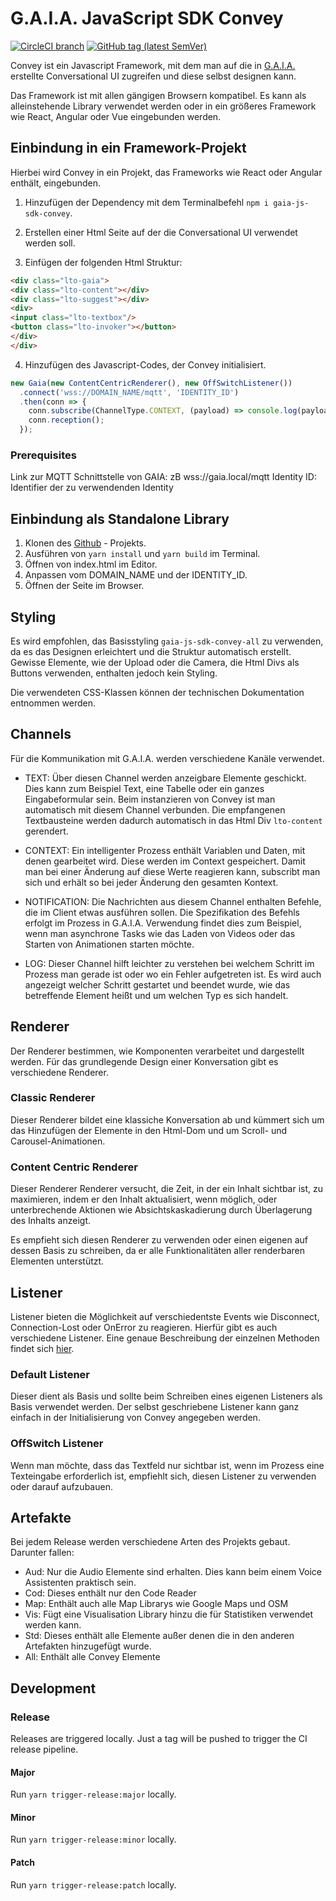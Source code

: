 # G.A.I.A. JavaScript SDK Convey

[![CircleCI branch](https://img.shields.io/circleci/project/github/leftshiftone/gaia-js-sdk-convey/master.svg?style=flat-square)](https://circleci.com/gh/leftshiftone/gaia-js-sdk-convey)
[![GitHub tag (latest SemVer)](https://img.shields.io/github/tag/leftshiftone/gaia-js-sdk-convey.svg?style=flat-square)](https://github.com/leftshiftone/gaia-js-sdk-convey/tags)





Convey ist ein Javascript Framework, mit dem man auf die in [G.A.I.A.](https://www.leftshift.one/produkt/gaia-services/) erstellte Conversational UI zugreifen und diese selbst designen kann.

Das Framework ist mit allen gängigen Browsern kompatibel. Es kann als alleinstehende Library verwendet werden oder in ein größeres Framework wie React, Angular oder Vue eingebunden werden.



## Einbindung in ein Framework-Projekt
Hierbei wird Convey in ein Projekt, das Frameworks wie React oder Angular enthält, eingebunden.

1. Hinzufügen der Dependency mit dem Terminalbefehl ``npm i gaia-js-sdk-convey``.

2. Erstellen einer Html Seite auf der die Conversational UI verwendet werden soll.

3. Einfügen der folgenden Html Struktur:


```html
<div class="lto-gaia">
<div class="lto-content"></div>
<div class="lto-suggest"></div>
<div>
<input class="lto-textbox"/>
<button class="lto-invoker"></button>
</div>
</div>
```

4. Hinzufügen des Javascript-Codes, der Convey initialisiert.

```javascript
new Gaia(new ContentCentricRenderer(), new OffSwitchListener())
  .connect('wss://DOMAIN_NAME/mqtt', 'IDENTITY_ID')
  .then(conn => {
    conn.subscribe(ChannelType.CONTEXT, (payload) => console.log(payload));
    conn.reception();
  });
```

### Prerequisites
Link zur MQTT Schnittstelle von GAIA: zB wss://gaia.local/mqtt
Identity ID: Identifier der zu verwendenden Identity

## Einbindung als Standalone Library
1. Klonen des  [Github](https://github.com/leftshiftone/gaia-js-sdk-convey) - Projekts.
2. Ausführen von ``yarn install`` und ``yarn build`` im Terminal.
3. Öffnen von index.html im Editor.
4. Anpassen vom DOMAIN_NAME und der IDENTITY_ID.
5. Öffnen der Seite im Browser.

## Styling
Es wird empfohlen, das Basisstyling ``gaia-js-sdk-convey-all`` zu verwenden, da es das Designen erleichtert und die Struktur automatisch erstellt. Gewisse Elemente, wie der Upload oder die Camera, die Html Divs als Buttons verwenden, enthalten jedoch kein Styling.

Die verwendeten CSS-Klassen können der technischen Dokumentation entnommen werden.

## Channels
Für die Kommunikation mit G.A.I.A. werden verschiedene Kanäle verwendet.

* TEXT: Über diesen Channel werden anzeigbare Elemente geschickt. Dies kann zum Beispiel Text, eine Tabelle oder ein ganzes Eingabeformular sein. Beim instanzieren von Convey ist man automatisch mit diesem Channel verbunden. Die empfangenen Textbausteine werden dadurch automatisch in das Html Div ``lto-content`` gerendert.

* CONTEXT: Ein intelligenter Prozess enthält Variablen und Daten, mit denen gearbeitet wird. Diese werden im Context gespeichert. Damit man bei einer Änderung auf diese Werte reagieren kann, subscribt man sich und erhält so bei jeder Änderung den gesamten Kontext.

* NOTIFICATION: Die Nachrichten aus diesem Channel enthalten Befehle, die im Client etwas ausführen sollen. Die Spezifikation des Befehls erfolgt im Prozess in G.A.I.A. Verwendung findet dies zum Beispiel, wenn man asynchrone Tasks wie das Laden von Videos oder das Starten von Animationen starten möchte.

* LOG: Dieser Channel hilft leichter zu verstehen bei welchem Schritt im Prozess man gerade ist oder wo ein Fehler aufgetreten ist. Es wird auch angezeigt welcher Schritt gestartet und beendet wurde, wie das betreffende Element heißt und um welchen Typ es sich handelt.


## Renderer
Der Renderer bestimmen, wie Komponenten verarbeitet und dargestellt werden. Für das grundlegende Design einer Konversation gibt es verschiedene Renderer.


### Classic Renderer
Dieser Renderer bildet eine klassiche Konversation ab und kümmert sich um das Hinzufügen der Elemente in den Html-Dom und um Scroll- und Carousel-Animationen.

### Content Centric Renderer
Dieser Renderer Renderer versucht, die Zeit, in der ein Inhalt sichtbar ist, zu maximieren, indem er den Inhalt aktualisiert, wenn möglich, oder unterbrechende Aktionen wie Absichtskaskadierung durch Überlagerung des Inhalts anzeigt.

Es empfieht sich diesen Renderer zu verwenden oder einen eigenen auf dessen Basis zu schreiben, da er alle Funktionalitäten aller renderbaren Elementen unterstützt.

## Listener
Listener bieten die Möglichkeit auf verschiedentste Events wie Disconnect, Connection-Lost oder OnError zu reagieren. Hierfür gibt es auch verschiedene Listener.
Eine genaue Beschreibung der einzelnen Methoden findet sich [hier](https://github.com/leftshiftone/gaia-js-sdk-convey/blob/master/src/lib/api/IListener.ts).
### Default Listener
Dieser dient als Basis und sollte beim Schreiben eines eigenen Listeners als Basis verwendet werden. Der selbst geschriebene Listener kann ganz einfach in der Initialisierung von Convey angegeben werden.

### OffSwitch Listener
Wenn man möchte, dass das Textfeld nur sichtbar ist, wenn im Prozess eine Texteingabe erforderlich ist, empfiehlt sich, diesen Listener zu verwenden oder darauf aufzubauen.

## Artefakte
Bei jedem Release werden verschiedene Arten des Projekts gebaut. Darunter fallen:
* Aud: Nur die Audio Elemente sind erhalten. Dies kann beim einem Voice Assistenten praktisch sein.
* Cod: Dieses enthält nur den Code Reader
* Map: Enthält auch alle Map Librarys wie Google Maps und OSM
* Vis: Fügt eine Visualisation Library hinzu die für Statistiken verwendet werden kann.
* Std: Dieses enthält alle Elemente außer denen die in den anderen Artefakten hinzugefügt wurde.
* All: Enthält alle Convey Elemente


## Development

### Release
Releases are triggered locally. Just a tag will be pushed to trigger the CI release pipeline.

#### Major
Run `yarn trigger-release:major` locally.

#### Minor
Run `yarn trigger-release:minor` locally.

#### Patch
Run `yarn trigger-release:patch` locally.


